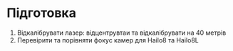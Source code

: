 # Підготовка
1. Відкалібрувати лазер: відцентрувтаи та відкалібрувати на 40 метрів
2. Перевірити та порівняти фокус камер для Hailo8 та Hailo8L